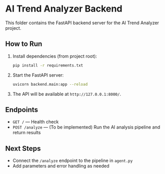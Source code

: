 # AI Trend Analyzer Backend

This folder contains the FastAPI backend server for the AI Trend Analyzer project.

## How to Run

1. Install dependencies (from project root):
   ```sh
   pip install -r requirements.txt
   ```

2. Start the FastAPI server:
   ```sh
   uvicorn backend.main:app --reload
   ```

3. The API will be available at `http://127.0.0.1:8000/`.

## Endpoints
- `GET /` — Health check
- `POST /analyze` — (To be implemented) Run the AI analysis pipeline and return results

## Next Steps
- Connect the `/analyze` endpoint to the pipeline in `agent.py`
- Add parameters and error handling as needed 